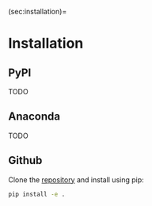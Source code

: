(sec:installation)=
# Installation

## PyPI

TODO

## Anaconda

TODO

## Github
Clone the [repository](https://github.com/TNO/harlow) and install using pip:

```bash
pip install -e .
```

